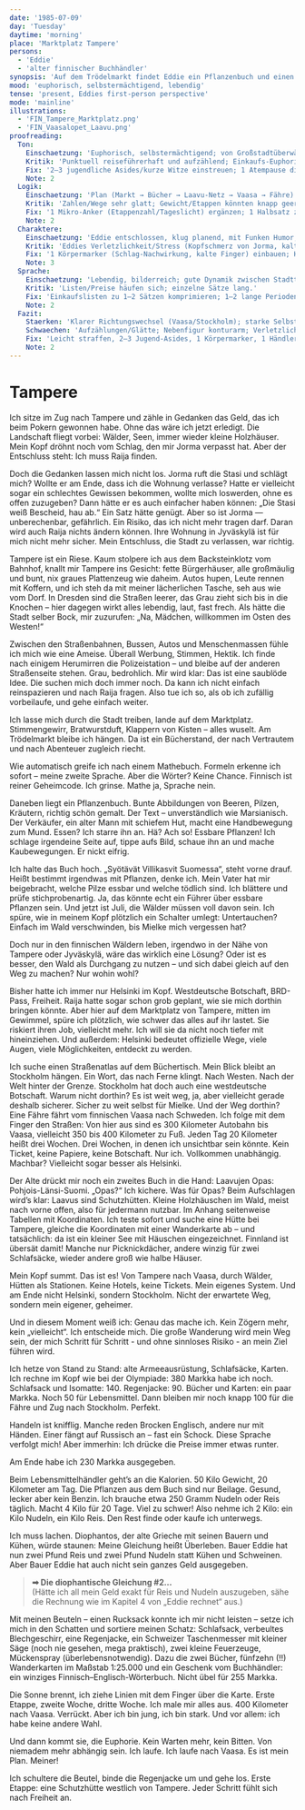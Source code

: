 ```yaml
---
date: '1985-07-09'
day: 'Tuesday'
daytime: 'morning'
place: 'Marktplatz Tampere'
persons:
  - 'Eddie'
  - 'alter finnischer Buchhändler'
synopsis: 'Auf dem Trödelmarkt findet Eddie ein Pflanzenbuch und einen Laavu‑Führer, plant euphorisch den Fußmarsch nach Vaasa mit Hütten und Proviant – per Fähre weiter nach Stockholm – und kauft die nötige Ausrüstung.'
mood: 'euphorisch, selbstermächtigend, lebendig'
tense: 'present, Eddies first-person perspective'
mode: 'mainline'
illustrations:
  - 'FIN_Tampere_Marktplatz.png'
  - 'FIN_Vaasalopet_Laavu.png'
proofreading:
  Ton:
    Einschaetzung: 'Euphorisch, selbstermächtigend; von Großstadtüberwältigung zur klaren Entscheidung.'
    Kritik: 'Punktuell reiseführerhaft und aufzählend; Einkaufs‑Euphorie droht den Ernst zu überdecken.'
    Fix: '2–3 jugendliche Asides/kurze Witze einstreuen; 1 Atempause direkt vor der „Ich entscheide mich“-Stelle; Einkaufsliste minimal dosieren.'
    Note: 2
  Logik:
    Einschaetzung: 'Plan (Markt → Bücher → Laavu‑Netz → Vaasa → Fähre) schlüssig; Budget/Distanz grob plausibel.'
    Kritik: 'Zahlen/Wege sehr glatt; Gewicht/Etappen könnten knapp geerdet werden.'
    Fix: '1 Mikro‑Anker (Etappenzahl/Tageslicht) ergänzen; 1 Halbsatz zu Traglast/Beuteln vs. Rucksack; Distanzgefühl (300–400 km) kurz relativieren.'
    Note: 2
  Charaktere:
    Einschaetzung: 'Eddie entschlossen, klug planend, mit Funken Humor; Buchhändler als hilfreiche Skizze.'
    Kritik: 'Eddies Verletzlichkeit/Stress (Kopfschmerz von Jorma, kalte Hände) könnte einmal kurz aufblitzen; Händler bleibt schemenhaft.'
    Fix: '1 Körpermarker (Schlag‑Nachwirkung, kalte Finger) einbauen; Händler 1 Mikro‑Detail geben (Geruch/Handgeste/Stimme).'
    Note: 3
  Sprache:
    Einschaetzung: 'Lebendig, bilderreich; gute Dynamik zwischen Stadttrubel und Planen.'
    Kritik: 'Listen/Preise häufen sich; einzelne Sätze lang.'
    Fix: 'Einkaufslisten zu 1–2 Sätzen komprimieren; 1–2 lange Perioden teilen; 1 rotziger Kurzsatz als Kontrast.'
    Note: 2
  Fazit:
    Staerken: 'Klarer Richtungswechsel (Vaasa/Stockholm); starke Selbstermächtigung; konkretes Laavu‑Detail.'
    Schwaechen: 'Aufzählungen/Glätte; Nebenfigur konturarm; Verletzlichkeit blitzt selten.'
    Fix: 'Leicht straffen, 2–3 Jugend‑Asides, 1 Körpermarker, 1 Händler‑Mikrodetail; Zahlen/Listen bündeln.'
    Note: 2
---
```


# Tampere

Ich sitze im Zug nach Tampere und zähle in Gedanken das Geld, das ich beim
Pokern gewonnen habe. Ohne das wäre ich jetzt erledigt. Die Landschaft fliegt
vorbei: Wälder, Seen, immer wieder kleine Holzhäuser. Mein Kopf dröhnt noch vom
Schlag, den mir Jorma verpasst hat. Aber der Entschluss steht: Ich muss Raija
finden.

Doch die Gedanken lassen mich nicht los. Jorma ruft die Stasi und schlägt mich?
Wollte er am Ende, dass ich die Wohnung verlasse? Hatte er vielleicht sogar ein
schlechtes Gewissen bekommen, wollte mich loswerden, ohne es offen zuzugeben?
Dann hätte er es auch einfacher haben können: „Die Stasi weiß Bescheid, hau ab.“
Ein Satz hätte genügt. Aber so ist Jorma — unberechenbar, gefährlich. Ein
Risiko, das ich nicht mehr tragen darf. Daran wird auch Raija nichts ändern
können. Ihre Wohnung in Jyväskylä ist für mich nicht mehr sicher. Mein
Entschluss, die Stadt zu verlassen, war richtig.

Tampere ist ein Riese. Kaum stolpere ich aus dem Backsteinklotz vom Bahnhof,
knallt mir Tampere ins Gesicht: fette Bürgerhäuser, alle großmäulig und bunt,
nix graues Plattenzeug wie daheim. Autos hupen, Leute rennen mit Koffern, und
ich steh da mit meiner lächerlichen Tasche, seh aus wie vom Dorf. In Dresden
sind die Straßen leerer, das Grau zieht sich bis in die Knochen – hier dagegen
wirkt alles lebendig, laut, fast frech. Als hätte die Stadt selber Bock, mir
zuzurufen: „Na, Mädchen, willkommen im Osten des Westen!“

Zwischen den Straßenbahnen, Bussen, Autos und Menschenmassen fühle ich mich wie
eine Ameise. Überall Werbung, Stimmen, Hektik. Ich finde nach einigem Herumirren
die Polizeistation – und bleibe auf der anderen Straßenseite stehen. Grau,
bedrohlich. Mir wird klar: Das ist eine saublöde Idee. Die suchen mich doch
immer noch. Da kann ich nicht einfach reinspazieren und nach Raija fragen. Also
tue ich so, als ob ich zufällig vorbeilaufe, und gehe einfach weiter.

Ich lasse mich durch die Stadt treiben, lande auf dem Marktplatz. Stimmengewirr,
Bratwurstduft, Klappern von Kisten – alles wuselt. Am Trödelmarkt bleibe ich
hängen. Da ist ein Bücherstand, der nach Vertrautem und nach Abenteuer zugleich
riecht.

Wie automatisch greife ich nach einem Mathebuch. Formeln erkenne ich sofort –
meine zweite Sprache. Aber die Wörter? Keine Chance. Finnisch ist reiner
Geheimcode. Ich grinse. Mathe ja, Sprache nein.

Daneben liegt ein Pflanzenbuch. Bunte Abbildungen von Beeren, Pilzen, Kräutern,
richtig schön gemalt. Der Text – unverständlich wie Marsianisch. Der Verkäufer,
ein alter Mann mit schiefem Hut, macht eine Handbewegung zum Mund. Essen? Ich
starre ihn an. Hä? Ach so! Essbare Pflanzen! Ich schlage irgendeine Seite auf,
tippe aufs Bild, schaue ihn an und mache Kaubewegungen. Er nickt eifrig.

Ich halte das Buch hoch. „Syötävät Villikasvit Suomessa“, steht vorne drauf.
Heißt bestimmt irgendwas mit Pflanzen, denke ich. Mein Vater hat mir
beigebracht, welche Pilze essbar und welche tödlich sind. Ich blättere und prüfe
stichprobenartig. Ja, das könnte echt ein Führer über essbare Pflanzen sein. Und
jetzt ist Juli, die Wälder müssen voll davon sein. Ich spüre, wie in meinem Kopf
plötzlich ein Schalter umlegt: Untertauchen? Einfach im Wald verschwinden, bis
Mielke mich vergessen hat?

Doch nur in den finnischen Wäldern leben, irgendwo in der Nähe von Tampere oder
Jyväskylä, wäre das wirklich eine Lösung? Oder ist es besser, den Wald als
Durchgang zu nutzen – und sich dabei gleich auf den Weg zu machen? Nur wohin
wohl?

Bisher hatte ich immer nur Helsinki im Kopf. Westdeutsche Botschaft, BRD-Pass,
Freiheit. Raija hatte sogar schon grob geplant, wie sie mich dorthin bringen
könnte. Aber hier auf dem Marktplatz von Tampere, mitten im Gewimmel, spüre ich
plötzlich, wie schwer das alles auf ihr lastet. Sie riskiert ihren Job,
vielleicht mehr. Ich will sie da nicht noch tiefer mit hineinziehen. Und
außerdem: Helsinki bedeutet offizielle Wege, viele Augen, viele Möglichkeiten,
entdeckt zu werden.

Ich suche einen Straßenatlas auf dem Büchertisch. Mein Blick bleibt an Stockholm
hängen. Ein Wort, das nach Ferne klingt. Nach Westen. Nach der Welt hinter der
Grenze. Stockholm hat doch auch eine westdeutsche Botschaft. Warum nicht
dorthin? Es ist weit weg, ja, aber vielleicht gerade deshalb sicherer. Sicher zu
weit selbst für Mielke. Und der Weg dorthin? Eine Fähre fährt vom finnischen
Vaasa nach Schweden. Ich folge mit dem Finger den Straßen: Von hier aus sind es
300 Kilometer Autobahn bis Vaasa, vielleicht 350 bis 400 Kilometer zu Fuß. Jeden
Tag 20 Kilometer heißt drei Wochen. Drei Wochen, in denen ich unsichtbar sein
könnte. Kein Ticket, keine Papiere, keine Botschaft. Nur ich. Vollkommen
unabhängig. Machbar? Vielleicht sogar besser als Helsinki.

Der Alte drückt mir noch ein zweites Buch in die Hand: Laavujen Opas:
Pohjois-Länsi-Suomi. „Opas?“ Ich kichere. Was für Opas? Beim Aufschlagen wird’s
klar: Laavus sind Schutzhütten. Kleine Holzhäuschen im Wald, meist nach vorne
offen, also für jedermann nutzbar. Im Anhang seitenweise Tabellen mit
Koordinaten. Ich teste sofort und suche eine Hütte bei Tampere, gleiche die
Koordinaten mit einer Wanderkarte ab – und tatsächlich: da ist ein kleiner See
mit Häuschen eingezeichnet. Finnland ist übersät damit! Manche nur
Picknickdächer, andere winzig für zwei Schlafsäcke, wieder andere groß wie halbe
Häuser.

Mein Kopf summt. Das ist es! Von Tampere nach Vaasa, durch Wälder, Hütten als
Stationen. Keine Hotels, keine Tickets. Mein eigenes System. Und am Ende nicht
Helsinki, sondern Stockholm. Nicht der erwartete Weg, sondern mein eigener,
geheimer.

Und in diesem Moment weiß ich: Genau das mache ich. Kein Zögern mehr, kein
„vielleicht“. Ich entscheide mich. Die große Wanderung wird mein Weg sein, der
mich Schritt für Schritt - und ohne sinnloses Risiko - an mein Ziel führen wird.

Ich hetze von Stand zu Stand: alte Armeeausrüstung, Schlafsäcke, Karten. Ich
rechne im Kopf wie bei der Olympiade: 380 Markka habe ich noch. Schlafsack und
Isomatte: 140. Regenjacke: 90. Bücher und Karten: ein paar Markka. Noch 50 für
Lebensmittel. Dann bleiben mir noch knapp 100 für die Fähre und Zug nach
Stockholm. Perfekt.

Handeln ist knifflig. Manche reden Brocken Englisch, andere nur mit Händen.
Einer fängt auf Russisch an – fast ein Schock. Diese Sprache verfolgt mich! Aber
immerhin: Ich drücke die Preise immer etwas runter.

Am Ende habe ich 230 Markka ausgegeben.

Beim Lebensmittelhändler geht’s an die Kalorien. 50 Kilo Gewicht, 20 Kilometer
am Tag. Die Pflanzen aus dem Buch sind nur Beilage. Gesund, lecker aber kein
Benzin. Ich brauche etwa 250 Gramm Nudeln oder Reis täglich. Macht 4 Kilo für 20
Tage. Viel zu schwer! Also nehme ich 2 Kilo: ein Kilo Nudeln, ein Kilo Reis. Den
Rest finde oder kaufe ich unterwegs.

Ich muss lachen. Diophantos, der alte Grieche mit seinen Bauern und Kühen, würde
staunen: Meine Gleichung heißt Überleben. Bauer Eddie hat nun zwei Pfund Reis
und zwei Pfund Nudeln statt Kühen und Schweinen. Aber Bauer Eddie hat auch nicht
sein ganzes Geld ausgegeben.

> **➡ Die diophantische Gleichung #2…**\
> (Hätte ich all mein Geld exakt für Reis und Nudeln auszugeben, sähe die Rechnung wie im Kapitel 4 von „Eddie rechnet“ aus.)

Mit meinen Beuteln – einen Rucksack konnte ich mir nicht leisten – setze ich
mich in den Schatten und sortiere meinen Schatz: Schlafsack, verbeultes
Blechgeschirr, eine Regenjacke, ein Schweizer Taschenmesser mit kleiner Säge
(noch nie gesehen, mega praktisch), zwei kleine Feuerzeuge, Mückenspray
(überlebensnotwendig). Dazu die zwei Bücher, fünfzehn (!!) Wanderkarten im
Maßstab 1:25.000 und ein Geschenk vom Buchhändler: ein winziges
Finnisch–Englisch-Wörterbuch. Nicht übel für 255 Markka.

Die Sonne brennt, ich ziehe Linien mit dem Finger über die Karte. Erste Etappe,
zweite Woche, dritte Woche. Ich male mir alles aus. 400 Kilometer nach Vaasa.
Verrückt. Aber ich bin jung, ich bin stark. Und vor allem: ich habe keine andere
Wahl.

Und dann kommt sie, die Euphorie. Kein Warten mehr, kein Bitten. Von niemadem
mehr abhängig sein. Ich laufe. Ich laufe nach Vaasa. Es ist mein Plan. Meiner!

Ich schultere die Beutel, binde die Regenjacke um und gehe los. Erste Etappe:
eine Schutzhütte westlich von Tampere. Jeder Schritt fühlt sich nach Freiheit
an.
